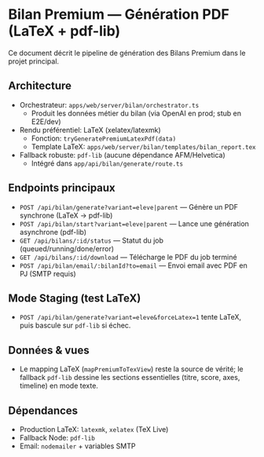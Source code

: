 # Bilan Premium — Génération PDF (LaTeX + pdf-lib)

Ce document décrit le pipeline de génération des Bilans Premium dans le projet principal.

## Architecture

- Orchestrateur: `apps/web/server/bilan/orchestrator.ts`
  - Produit les données métier du bilan (via OpenAI en prod; stub en E2E/dev)
- Rendu préférentiel: LaTeX (xelatex/latexmk)
  - Fonction: `tryGeneratePremiumLatexPdf(data)`
  - Template LaTeX: `apps/web/server/bilan/templates/bilan_report.tex`
- Fallback robuste: `pdf-lib` (aucune dépendance AFM/Helvetica)
  - Intégré dans `app/api/bilan/generate/route.ts`

## Endpoints principaux

- `POST /api/bilan/generate?variant=eleve|parent` — Génère un PDF synchrone (LaTeX → pdf-lib)
- `POST /api/bilan/start?variant=eleve|parent` — Lance une génération asynchrone (pdf-lib)
- `GET /api/bilans/:id/status` — Statut du job (queued/running/done/error)
- `GET /api/bilans/:id/download` — Télécharge le PDF du job terminé
- `POST /api/bilan/email/:bilanId?to=email` — Envoi email avec PDF en PJ (SMTP requis)

## Mode Staging (test LaTeX)

- `POST /api/bilan/generate?variant=eleve&forceLatex=1` tente LaTeX, puis bascule sur `pdf-lib` si échec.

## Données & vues

- Le mapping LaTeX (`mapPremiumToTexView`) reste la source de vérité; le fallback `pdf-lib` dessine les sections essentielles (titre, score, axes, timeline) en mode texte.

## Dépendances

- Production LaTeX: `latexmk`, `xelatex` (TeX Live)
- Fallback Node: `pdf-lib`
- Email: `nodemailer` + variables SMTP

